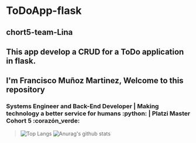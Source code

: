 # ToDoApp-flask
## chort5-team-Lina
## This app develop a CRUD for a ToDo application in flask.
## I'm Francisco Muñoz Martinez, Welcome to this repository
### Systems Engineer and Back-End Developer | Making technology a better service for humans :python: | Platzi Master Cohort 5 :corazón_verde:
>![Top Langs](https://github-readme-stats.vercel.app/api/top-langs/?username=pachom&theme=radical)
>![Anurag's github stats](https://github-readme-stats.vercel.app/api?username=pachom&theme=radical)
